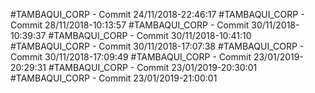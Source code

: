 #TAMBAQUI_CORP - Commit 24/11/2018-22:46:17
#TAMBAQUI_CORP - Commit 28/11/2018-10:13:57
#TAMBAQUI_CORP - Commit 30/11/2018-10:39:37
#TAMBAQUI_CORP - Commit 30/11/2018-10:41:10
#TAMBAQUI_CORP - Commit 30/11/2018-17:07:38
#TAMBAQUI_CORP - Commit 30/11/2018-17:09:49
#TAMBAQUI_CORP - Commit 23/01/2019-20:29:31
#TAMBAQUI_CORP - Commit 23/01/2019-20:30:01
#TAMBAQUI_CORP - Commit 23/01/2019-21:00:01
